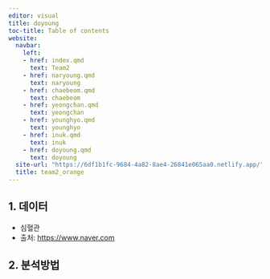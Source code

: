 ```yaml
---
editor: visual
title: doyoung
toc-title: Table of contents
website:
  navbar:
    left:
    - href: index.qmd
      text: Team2
    - href: naryoung.qmd
      text: naryoung
    - href: chaebeom.qmd
      text: chaebeom
    - href: yeongchan.qmd
      text: yeongchan
    - href: younghyo.qmd
      text: younghyo
    - href: inuk.qmd
      text: inuk
    - href: doyoung.qmd
      text: doyoung
  site-url: "https://6df1b1fc-9684-4a82-8ae4-26841e065aa0.netlify.app/"
  title: team2_orange
---
```


## 1. 데이터

-   심혈관
-   출처: <https://www.naver.com>

## 2. 분석방법
